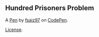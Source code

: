 Hundred Prisoners Problem
-------------------------


A [Pen](https://codepen.io/fsaiz97/pen/ExENdbo) by [fsaiz97](https://codepen.io/fsaiz97) on [CodePen](https://codepen.io).

[License](https://codepen.io/license/pen/ExENdbo).